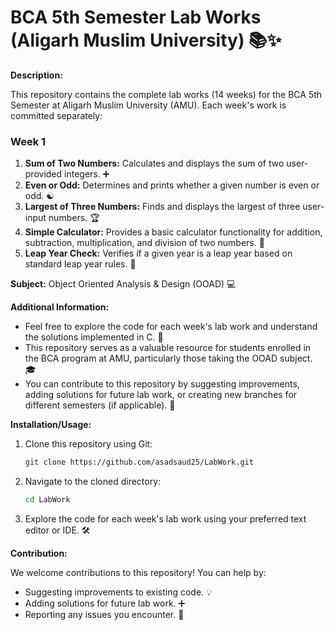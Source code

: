 # BCA 5th Semester Lab Works (Aligarh Muslim University) 📚✨

**Description:**

This repository contains the complete lab works (14 weeks) for the BCA 5th Semester at Aligarh Muslim University (AMU). Each week's work is committed separately:

### Week 1
1. **Sum of Two Numbers:** Calculates and displays the sum of two user-provided integers. ➕
2. **Even or Odd:** Determines and prints whether a given number is even or odd. ☯️
3. **Largest of Three Numbers:** Finds and displays the largest of three user-input numbers. 🏆
4. **Simple Calculator:** Provides a basic calculator functionality for addition, subtraction, multiplication, and division of two numbers. 🧮
5. **Leap Year Check:** Verifies if a given year is a leap year based on standard leap year rules. 📅

**Subject:** Object Oriented Analysis & Design (OOAD) 💻

**Additional Information:**

* Feel free to explore the code for each week's lab work and understand the solutions implemented in C. 🧠
* This repository serves as a valuable resource for students enrolled in the BCA program at AMU, particularly those taking the OOAD subject. 🎓
* You can contribute to this repository by suggesting improvements, adding solutions for future lab work, or creating new branches for different semesters (if applicable). 🚀

**Installation/Usage:**

1. Clone this repository using Git:

   ```bash
   git clone https://github.com/asadsaud25/LabWork.git
2. Navigate to the cloned directory:
   ```bash
   cd LabWork
3. Explore the code for each week's lab work using your preferred text editor or IDE. 🛠️

**Contribution:**

We welcome contributions to this repository! You can help by:

* Suggesting improvements to existing code. 💡
* Adding solutions for future lab work. ➕
* Reporting any issues you encounter. 🐛
